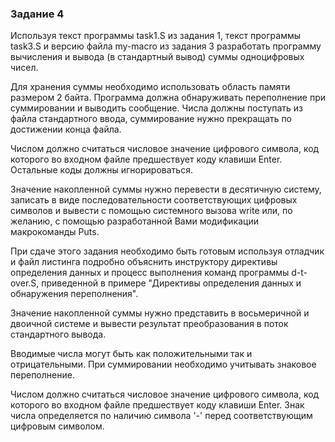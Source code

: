 ### Задание 4
Используя текст программы task1.S из задания 1, текст программы task3.S и версию файла my-macro из задания 3 разработать программу вычисления и вывода (в стандартный вывод) суммы одноцифровых чисел.

Для хранения суммы необходимо использовать область памяти размером 2 байта. Программа должна обнаруживать переполнение при суммировании и выводить сообщение. Числа должны поступать из файла стандартного ввода, суммирование нужно прекращать по достижении конца файла.

Числом должно считаться числовое значение цифрового символа, код которого во входном файле предшествует коду клавиши Enter. Остальные коды должны игнорироваться.

Значение накопленной суммы нужно перевести в десятичную систему, записать в виде последовательности соответствующих цифровых символов и вывести с помощью системного вызова write или, по желанию, с помощью разработанной Вами модификации макрокоманды Puts.

При сдаче этого задания необходимо быть готовым используя отладчик и файл листинга подробно объяснить инструктору директивы определения данных и процесс выполнения команд программы d-t-over.S, приведенной в примере "Директивы определения данных и обнаружения переполнения".

Значение накопленной суммы нужно представить в восьмеричной и двоичной системе и вывести результат преобразования в поток стандартного вывода.

Вводимые числа могут быть как положительными так и отрицательными. При суммировании необходимо учитывать знаковое переполнение.

Числом должно считаться числовое значение цифрового символа, код которого во входном файле предшествует коду клавиши Enter. Знак числа определяется по наличию символа '-' перед соответствующим цифровым символом.

